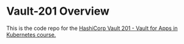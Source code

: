 # Vault-201 Overview

This is the code repo for the [HashiCorp Vault 201 - Vault for Apps in Kubernetes course.](https://courses.tekanaid.com/p/hashicorp-vault-for-apps-in-kubernetes)

